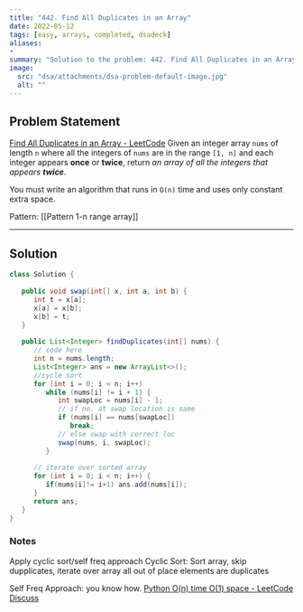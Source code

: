 ```yaml
---
title: "442. Find All Duplicates in an Array"
date: 2022-05-12
tags: [easy, arrays, completed, dsadeck]
aliases:
- 
summary: "Solution to the problem: 442. Find All Duplicates in an Array"
image:
  src: "dsa/attachments/dsa-problem-default-image.jpg"
  alt: ""
---
```


## Problem Statement
[Find All Duplicates in an Array - LeetCode](https://leetcode.com/problems/find-all-duplicates-in-an-array/)
Given an integer array `nums` of length `n` where all the integers of `nums` are in the range `[1, n]` and each integer appears **once** or **twice**, return _an array of all the integers that appears **twice**_.

You must write an algorithm that runs in `O(n)` time and uses only constant extra space.

Pattern: [[Pattern 1-n range array]]

---

## Solution
``` java
class Solution {  
     
   public void swap(int[] x, int a, int b) {  
      int t = x[a];  
      x[a] = x[b];  
      x[b] = t;  
   }  
     
   public List<Integer> findDuplicates(int[] nums) {  
      // code here  
      int n = nums.length;  
      List<Integer> ans = new ArrayList<>();  
      //cycle sort  
      for (int i = 0; i < n; i++)  
         while (nums[i] != i + 1) {  
            int swapLoc = nums[i] - 1;  
            // if no. at swap location is same  
            if (nums[i] == nums[swapLoc])  
               break;  
            // else swap with correct loc  
            swap(nums, i, swapLoc);  
         }  
        
      // iterate over sorted array  
      for (int i = 0; i < n; i++) {  
         if(nums[i]!= i+1) ans.add(nums[i]);  
      }  
      return ans;  
   }  
}
```

### Notes
Apply cyclic sort/self freq approach
Cyclic Sort: Sort array, skip dupplicates, iterate over array
all out of place elements are duplicates

Self Freq Approach: you know how. [Python O(n) time O(1) space - LeetCode Discuss](https://leetcode.com/problems/find-all-duplicates-in-an-array/discuss/92390/Python-O(n)-time-O(1)-space)


